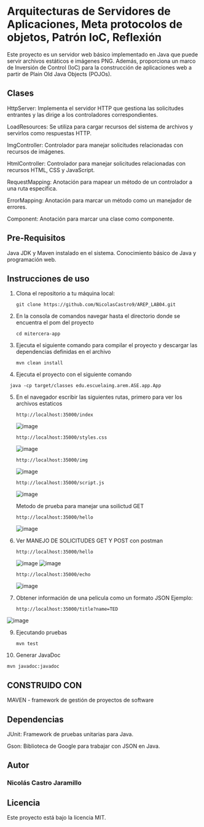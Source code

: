 # Arquitecturas de Servidores de Aplicaciones, Meta protocolos de objetos, Patrón IoC, Reflexión
Este proyecto es un servidor web básico implementado en Java que puede servir archivos estáticos e imágenes PNG. Además, proporciona un marco de Inversión de Control (IoC) para la construcción de aplicaciones web a partir de Plain Old Java Objects (POJOs).

## Clases
HttpServer: Implementa el servidor HTTP que gestiona las solicitudes entrantes y las dirige a los controladores correspondientes.

LoadResources: Se utiliza para cargar recursos del sistema de archivos y servirlos como respuestas HTTP.

ImgController: Controlador para manejar solicitudes relacionadas con recursos de imágenes.

HtmlController: Controlador para manejar solicitudes relacionadas con recursos HTML, CSS y JavaScript.

RequestMapping: Anotación para mapear un método de un controlador a una ruta específica.

ErrorMapping: Anotación para marcar un método como un manejador de errores.

Component:  Anotación para marcar una clase como componente.
## Pre-Requisitos

Java JDK y Maven instalado en el sistema.
Conocimiento básico de Java y programación web.

## Instrucciones de uso

1. Clona el repositorio a tu máquina local:
   ```
   git clone https://github.com/NicolasCastro9/AREP_LAB04.git
   ```
2. En la consola de comandos navegar hasta el directorio donde se encuentra el pom del proyecto
   ```
   cd mitercera-app
   ```
3. Ejecuta el siguiente comando para compilar el proyecto y descargar las dependencias definidas en el archivo
   ```
   mvn clean install
   ```
4. Ejecuta el proyecto con el siguiente comando
  ```
   java -cp target/classes edu.escuelaing.arem.ASE.app.App
   ```
5. En el navegador escribir las siguientes rutas, primero para ver los archivos estaticos
    ```
   http://localhost:35000/index
   ```
    
   ![image](https://github.com/NicolasCastro9/AREP_LAB04/assets/98556822/fc1bec72-6171-4b9d-8067-67083909e95f)

   ```
   http://localhost:35000/styles.css
   ```
   ![image](https://github.com/NicolasCastro9/AREP_LAB04/assets/98556822/e77bfafa-ac20-4d05-b587-b6656a0b3db9)

   ```
   http://localhost:35000/img
   ```
   ![image](https://github.com/NicolasCastro9/AREP_LAB04/assets/98556822/4fac4470-db50-45fd-8547-bc47d9d003dc)

   ```
   http://localhost:35000/script.js
   ```
   ![image](https://github.com/NicolasCastro9/AREP_LAB04/assets/98556822/810ef2cb-0c8e-4ede-a5c8-25a84ad7e4b3)

   Metodo de prueba para manejar una soilictud GET
   ```
   http://localhost:35000/hello
   ```   
   ![image](https://github.com/NicolasCastro9/AREP_LAB04/assets/98556822/50481ef9-40aa-4bab-84c8-0294eaea1206)



5. Ver MANEJO DE SOLICITUDES GET Y POST con postman

   ```
   http://localhost:35000/hello
   ```  
   ![image](https://github.com/NicolasCastro9/AREP_LAB03/assets/98556822/63ddf133-f95c-4e31-b10a-9a7ec3ac7bb9)
   ![image](https://github.com/NicolasCastro9/AREP_LAB03/assets/98556822/80d99865-3a05-4614-b95d-7bbf6e6b75ac)
   ```
   http://localhost:35000/echo
   ```  
   ![image](https://github.com/NicolasCastro9/AREP_LAB03/assets/98556822/dcb8ca70-1d3f-4f8e-9df5-e93788621d60)


8. Obtener información de una pelicula como un formato JSON Ejemplo:

   ```
   http://localhost:35000/title?name=TED
   ```  
![image](https://github.com/NicolasCastro9/AREP_LAB03/assets/98556822/4c14fd5b-d65a-4631-882d-cfa05a45a5ab)


9. Ejecutando pruebas
   ```
   mvn test
   ``` 
10. Generar JavaDoc
   ```
   mvn javadoc:javadoc
   ``` 


## CONSTRUIDO CON

MAVEN -  framework de gestión de proyectos de software

## Dependencias
JUnit: Framework de pruebas unitarias para Java.

Gson: Biblioteca de Google para trabajar con JSON en Java.

## Autor
### Nicolás Castro Jaramillo

## Licencia
Este proyecto está bajo la licencia MIT.
